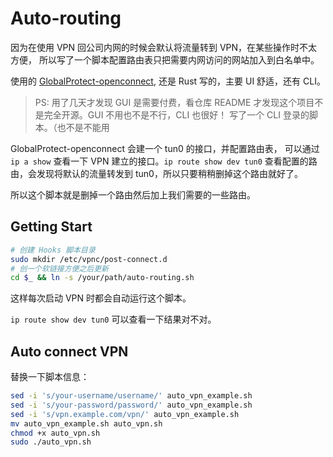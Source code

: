 # Auto-routing

因为在使用 VPN 回公司内网的时候会默认将流量转到 VPN，在某些操作时不太方便，
所以写了一个脚本配置路由表只把需要内网访问的网站加入到白名单中。

使用的 [GlobalProtect-openconnect](https://github.com/yuezk/GlobalProtect-openconnect),
还是 Rust 写的，主要 UI 舒适，还有 CLI。

> PS: 用了几天才发现 GUI 是需要付费，看仓库 README 才发现这个项目不是完全开源。GUI 不用也不是不行，CLI 也很好！
> 写了一个 CLI 登录的脚本。（也不是不能用

GlobalProtect-openconnect 会建一个 tun0 的接口，并配置路由表，
可以通过 `ip a show` 查看一下 VPN 建立的接口。`ip route show dev tun0`
查看配置的路由，会发现将默认的流量转发到 tun0，所以只要稍稍删掉这个路由就好了。

所以这个脚本就是删掉一个路由然后加上我们需要的一些路由。

## Getting Start

```sh
# 创建 Hooks 脚本目录
sudo mkdir /etc/vpnc/post-connect.d
# 创一个软链接方便之后更新
cd $_ && ln -s /your/path/auto-routing.sh
```

这样每次启动 VPN 时都会自动运行这个脚本。

`ip route show dev tun0` 可以查看一下结果对不对。

## Auto connect VPN

替换一下脚本信息：

```bash
sed -i 's/your-username/username/' auto_vpn_example.sh
sed -i 's/your-password/password/' auto_vpn_example.sh
sed -i 's/vpn.example.com/vpn/' auto_vpn_example.sh
mv auto_vpn_example.sh auto_vpn.sh
chmod +x auto_vpn.sh
sudo ./auto_vpn.sh
```
